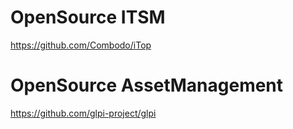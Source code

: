 # OpenSource ITSM
https://github.com/Combodo/iTop
# OpenSource AssetManagement
https://github.com/glpi-project/glpi
